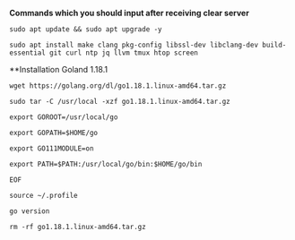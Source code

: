 **Commands which you should input after receiving clear server**

```sudo apt update && sudo apt upgrade -y```

```sudo apt install make clang pkg-config libssl-dev libclang-dev build-essential git curl ntp jq llvm tmux htop screen```

**Installation Goland 1.18.1

`wget https://golang.org/dl/go1.18.1.linux-amd64.tar.gz`

`sudo tar -C /usr/local -xzf go1.18.1.linux-amd64.tar.gz`

`export GOROOT=/usr/local/go`

`export GOPATH=$HOME/go`

`export GO111MODULE=on`

`export PATH=$PATH:/usr/local/go/bin:$HOME/go/bin` 

`EOF`

`source ~/.profile`

`go version`

`rm -rf go1.18.1.linux-amd64.tar.gz`

